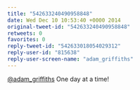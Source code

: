 ```yaml
---
title: "542633240490958848"
date: Wed Dec 10 10:53:40 +0000 2014
original-tweet-id: "542633240490958848"
retweets: 0
favorites: 0
reply-tweet-id: "542633018054029312"
reply-user-id: "815638"
reply-user-screen-name: "adam_griffiths"
---
```

<a href="https://twitter.com/adam_griffiths">@adam_griffiths</a> One day at a time!
